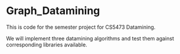 # Graph_Datamining

This is code for the semester project for CS5473 Datamining.

We will implement three datamining algorithms and test them against corresponding libraries available.
